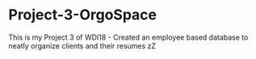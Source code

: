 # Project-3-OrgoSpace
This is my Project 3 of WDI18 - Created an employee based database to neatly organize clients and their resumes
zZ